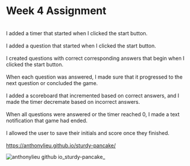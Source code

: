 # Week 4 Assignment
 
<br>I added a timer that started when I clicked the start button.</br>
<br>I added a question that started when I clicked the start button.</br>
<br>I created questions with correct corresponding answers that begin when I clicked the start button.</br>
<br>When each question was answered, I made sure that it progressed to the next question or concluded the game.</br>
<br>I added a scoreboard that incremented based on correct answers, and I made the timer decremate based on incorrect answers.</br>
<br>When all questions were answered or the timer reached 0, I made a text notification that game had ended.</br>
<br>I allowed the user to save their initials and score once they finished.</br>
<br>https://anthonylieu.github.io/sturdy-pancake/</br>

![anthonylieu github io_sturdy-pancake_](https://user-images.githubusercontent.com/38957648/225229736-6614c061-4a71-4caf-9531-86abec3899d7.png)
